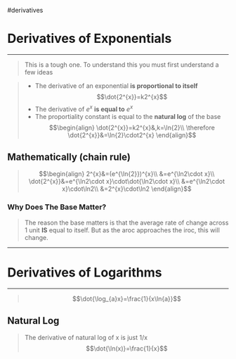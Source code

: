 #derivatives 
# Derivatives of Exponentials
---
> This is a tough one.
> To understand this you must first understand a few ideas

> - The derivative of an exponential **is proportional to itself** $$\dot{2^{x}}=k2^{x}$$
> - The derivative of $e^{x}$ **is equal to** $e^{x}$ 
> - The proportiality constant is equal to the **natural log** of the base $$\begin{align}
\dot{2^{x}}=k2^{x}&,k=\ln{2}\\
\therefore \dot{2^{x}}&=\ln{2}\cdot2^{x}
\end{align}$$  
## Mathematically (chain rule)
>$$\begin{align}
2^{x}&=(e^{\ln{2}})^{x}\\
&=e^{\ln2\cdot x}\\
\dot{2^{x}}&=e^{\ln2\cdot x}\cdot\dot{\ln2\cdot x}\\
&=e^{\ln2\cdot x}\cdot\ln2\\
&=2^{x}\cdot\ln2
\end{align}$$

### Why Does The Base Matter?
> The reason the base matters is that the average rate of change across 1 unit **IS** equal to itself. But as the aroc approaches the iroc, this will change. 

---
# Derivatives of Logarithms
---
> $$\dot{\log_{a}x}=\frac{1}{x\ln{a}}$$
## Natural Log
> The derivative of natural log of x is just 1/x
> $$\dot{\ln(x)}=\frac{1}{x}$$

